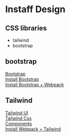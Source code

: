 # Instaff Design

## CSS libraries
* tailwind
* bootstrap

## bootstrap
[Bootstrap](https://getbootstrap.com/)\
[Install Bootstrap](https://getbootstrap.com/)\
[Install Bootstrap + Webpack](https://getbootstrap.com/docs/5.3/getting-started/webpack/)

## Tailwind
[Tailwind UI](https://tailwindui.com/) \
[Tailwind Css](https://tailwindcss.com/) \
[Components](https://tailwindui.com/components) \
[Install Webpack + Tailwind](https://gist.github.com/bradtraversy/1c93938c1fe4f10d1e5b0532ae22e16a)